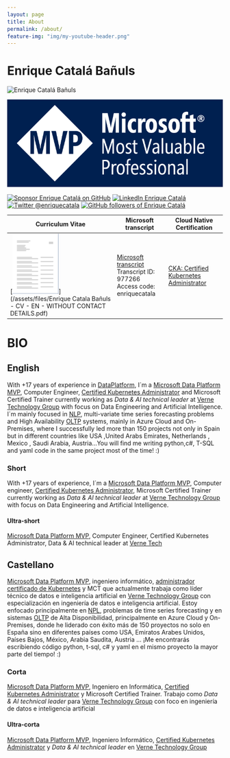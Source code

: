 ```yaml
---
layout: page
title: About
permalink: /about/
feature-img: "img/my-youtube-header.png"
---
```


# Enrique Catalá Bañuls

<img class="img-valign" src="https://enriquecatala.com/img/enrique.jpg" alt="Enrique Catalá Bañuls"  height="250px" width="250px" />

[![MVP](img/icons/MVP_Logo_horizontal.png)](https://mvp.microsoft.com/es-es/PublicProfile/5000312?fullName=Enrique%20Catala)

<div class="social_links">
    <a href="https://github.com/sponsors/enriquecatala" target="_blank"><img src="https://img.shields.io/badge/GitHub_Sponsors--_.svg?style=flat-square&logo=github&logoColor=EA4AAA" alt="Sponsor Enrique Catalá on GitHub" height=24></a>    
    <a href="https://www.linkedin.com/in/enriquecatala" target="_blank"><img src="https://img.shields.io/badge/LinkedIn--_.svg?style=flat-square&logo=linkedin" alt="LinkedIn Enrique Catalá" height=24></a>
    <a href="https://twitter.com/enriquecatala" target="_blank"><img src="https://img.shields.io/twitter/follow/enriquecatala?color=blue&label=twitter&style=flat-square" alt="Twitter @enriquecatala" height=24></a>    
    <a href="https://github.com/enriquecatala" target="_blank"><img  src="https://img.shields.io/github/followers/enriquecatala?label=GitHub&style=-square" alt="GitHub followers of Enrique Catalá" height=24></a>
    <script src="https://apis.google.com/js/platform.js"></script><div class="g-ytsubscribe" data-channelid="UCYboHnN6tvFfHqPWZWY82AQ" data-layout="default" data-count="default"></div>
</div>  

| Curriculum Vitae | Microsoft transcript | Cloud Native Certification |
|-----------------|-----------------|-----------------|
| [![Download Curriculum Vitae Enrique Catalá Bañuls](/img/icons/transcript.png)](/assets/files/Enrique Catala Bañuls - CV - EN - WITHOUT CONTACT DETAILS.pdf)           | [Microsoft transcript](https://mcp.microsoft.com/Anonymous/Transcript/Validate) <br> Transcript ID: 977266<br> Access code: enriquecatala  | [CKA: Certified Kubernetes Administrator](https://www.youracclaim.com/badges/0b17b446-3e58-4d13-aa0b-ded041a9260a/public_url) |


# BIO

## English

With +17 years of experience in [DataPlatform](https://en.wikipedia.org/wiki/Data_management_platform), I´m a [Microsoft Data Platform MVP](http://mvp.microsoft.com/es-es/mvp/Enrique%20Catala-5000312), Computer Engineer, [Certified Kubernetes Administrator](https://www.youracclaim.com/badges/0b17b446-3e58-4d13-aa0b-ded041a9260a/public_url) and Microsoft Certified Trainer currently working as _Data & AI technical leader_ at [Verne Technology Group](https://www.vernegroup.com/vernetech/) with focus on Data Engineering and Artificial Intelligence. I´m mainly focused in [NLP](https://en.wikipedia.org/wiki/Natural_language_processing), multi-variate time series forecasting problems and High Availability [OLTP](https://es.wikipedia.org/wiki/OLTP) systems, mainly in Azure Cloud and On-Premises, where I successfully led more than 150 projects not only in Spain but in different countries like USA ,United Arabs Emirates, Netherlands , Mexico , Saudi Arabia, Austria...You will find me writing python,c#, T-SQL and yaml code in the same project most of the time! :)

### Short

With +17 years of experience, I´m a [Microsoft Data Platform MVP](http://mvp.microsoft.com/es-es/mvp/Enrique%20Catala-5000312), Computer engineer, [Certified Kubernetes Administrator](https://www.youracclaim.com/badges/0b17b446-3e58-4d13-aa0b-ded041a9260a/public_url), Microsoft Certified Trainer currently working as _Data & AI technical leader_ at [Verne Technology Group](https://www.vernegroup.com/vernetech/) with focus on Data Engineering and Artificial Intelligence.

#### Ultra-short

[Microsoft Data Platform MVP](http://mvp.microsoft.com/es-es/mvp/Enrique%20Catala-5000312), Computer Engineer, Certified Kubernetes Administrator, Data & AI technical leader at [Verne Tech](https://www.vernegroup.com/vernetech)

## Castellano

[Microsoft Data Platform MVP](http://mvp.microsoft.com/es-es/mvp/Enrique%20Catala-5000312), ingeniero informático, [administrador certificado de Kubernetes](https://www.youracclaim.com/badges/0b17b446-3e58-4d13-aa0b-ded041a9260a/public_url) y MCT que actualmente trabaja como líder técnico de datos e inteligencia artificial en [Verne Technology Group](https://www.vernegroup.com/vernetech/) con especialización en ingeniería de datos e inteligencia artificial. Estoy enfocado principalmente en [NPL](https://en.wikipedia.org/wiki/Natural_language_processing), problemas de time series forecasting y en sistemas [OLTP](https://es.wikipedia.org/wiki/OLTP) de Alta Disponibilidad, principalmente en Azure Cloud y On-Premises, donde he liderado con éxito más de 150 proyectos no solo en España sino en diferentes países como USA, Emiratos Arabes Unidos, Países Bajos, México, Arabia Saudita, Austria ... ¡Me encontrarás escribiendo código python, t-sql, c# y yaml en el mismo proyecto la mayor parte del tiempo! :)

### Corta

[Microsoft Data Platform MVP](http://mvp.microsoft.com/es-es/mvp/Enrique%20Catala-5000312), Ingeniero en Informática, [Certified Kubernetes Administrator](https://www.youracclaim.com/badges/0b17b446-3e58-4d13-aa0b-ded041a9260a/public_url) y Microsoft Certified Trainer. Trabajo como _Data & AI technical leader_ para [Verne Technology Group](https://www.vernegroup.com/vernetech/) con foco en ingeniería de datos e inteligencia artificial

#### Ultra-corta

[Microsoft Data Platform MVP](http://mvp.microsoft.com/es-es/mvp/Enrique%20Catala-5000312), Ingeniero Informático, [Certified Kubernetes Administrator](https://www.youracclaim.com/badges/0b17b446-3e58-4d13-aa0b-ded041a9260a/public_url) y _Data & AI technical leader_ en [Verne Technology Group](https://www.vernegroup.com/vernetech)
